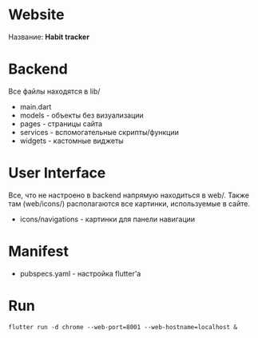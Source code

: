 # Website

Название: **Habit tracker**

# Backend

Все файлы находятся в lib/

- main.dart
- models - объекты без визуализации
- pages - страницы сайта
- services - вспомогательные скрипты/функции
- widgets - кастомные виджеты

# User Interface

Все, что не настроено в backend напрямую находиться в web/. Также там (web/icons/) располагаются все картинки,
используемые в сайте.

- icons/navigations - картинки для панели навигации

# Manifest

- pubspecs.yaml - настройка flutter'а

# Run

```
flutter run -d chrome --web-port=8001 --web-hostname=localhost &
```